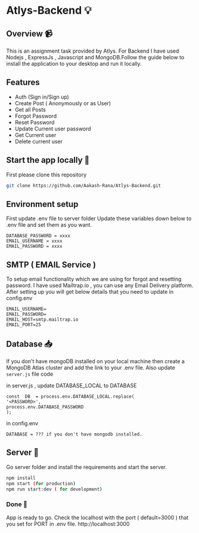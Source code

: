 
# Atlys-Backend 💡

## Overview 📹

This is an assignment task provided by Atlys. For Backend I have used Nodejs , ExpressJs , Javascript and MongoDB.Follow the guide below to install the application to your desktop and run it locally.

## Features

- Auth (Sign in/Sign up)
- Create Post ( Anonymously  or as User)
- Get all Posts
- Forgot Password
- Reset Password
- Update Current user password
- Get Current user
- Delete current user

## Start the app locally 🔌
First please clone this repository 
```bash
git clone https://github.com/Aakash-Rana/Atlys-Backend.git
```

## Environment setup

First update .env file to server folder
Update these variables down below to .env file and set them as you want.
```
DATABASE_PASSWORD = xxxx
EMAIL_USERNAME = xxxx
EMAIL_PASSWORD = xxxx
```

## SMTP ( EMAIL Service )

To setup email functionality which we are using for forgot and resetting password.
I have used Mailtrap.io , you can use any Email Delivery platform.
After setting up you will get below details that you need to update in config.env
```
EMAIL_USERNAME=
EMAIL_PASSWORD=
EMAIL_HOST=smtp.mailtrap.io
EMAIL_PORT=25
```


## Database 📥

If you don't have mongoDB installed on your local machine then create a MongoDB Atlas cluster and add the link to your .env file.
Also update ```server.js``` file code

in server.js , update DATABASE_LOCAL to DATABASE
```
const  DB  = process.env.DATABASE_LOCAL.replace(
'<PASSWORD>',
process.env.DATABASE_PASSWORD
);
```
in config.env
```
DATABASE = ??? if you don't have mongodb installed.
```

## Server 🔧

Go server folder and install the requirements and start the server. 

```bash
npm install
npm start (for production)
npm run start:dev ( for development)
```

### Done 🥳

App is ready to go. Check the localhost with the port ( default=3000 ) that you set for PORT in .env file. 
http://localhost:3000
